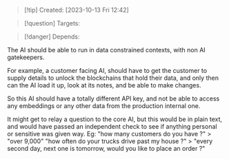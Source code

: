
>[!tip] Created: [2023-10-13 Fri 12:42]

>[!question] Targets: 

>[!danger] Depends: 

The AI should be able to run in data constrained contexts, with non AI gatekeepers.

For example, a customer facing AI, should have to get the customer to supply details to unlock the blockchains that hold their data, and only then can the AI load it up, look at its notes, and be able to make changes.

So this AI should have a totally different API key, and not be able to access any embeddings or any other data from the production internal one.

It might get to relay a question to the core AI, but this would be in plain text, and would have passed an independent check to see if anything personal or sensitive was given way.  Eg: "how many customers do you have ?" > "over 9,000"
"how often do your trucks drive past my house ?" > "every second day, next one is tomorrow, would you like to place an order ?"